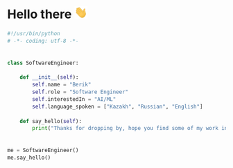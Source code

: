 # Hello there <img src="https://raw.githubusercontent.com/SBerik/SBerik/main/wave.gif" width="30">

```python
#!/usr/bin/python
# -*- coding: utf-8 -*-


class SoftwareEngineer:

    def __init__(self):
        self.name = "Berik"
        self.role = "Software Engineer"
        self.interestedIn = "AI/ML"
        self.language_spoken = ["Kazakh", "Russian", "English"]

    def say_hello(self):
        print("Thanks for dropping by, hope you find some of my work interesting.")


me = SoftwareEngineer()
me.say_hello()
```

<!--
## Technologies & Tools 🔧
<p>
    <img alt="Python" src="https://img.shields.io/badge/python-3670A0?style=flat-square&logo=python&logoColor=ffdd54" />
    <img alt="C++" src="https://img.shields.io/badge/c++-%2300599C.svg?style=flat-square&logo=c%2B%2B&logoColor=white" />  
    <img alt="Java" src="https://img.shields.io/badge/java-%23ED8B00.svg?style=flat-square&logo=openjdk&logoColor=white" />
    <img alt="JS" src="https://img.shields.io/badge/javascript-%23323330.svg?style=flat-square&logo=javascript&logoColor=%23F7DF1E" />
    <img alt="C" src="https://img.shields.io/badge/c-%2300599C.svg?style=flat-square&logo=c&logoColor=white" />
    <img alt="C" src="https://pkg.go.dev/github.com/golang/pkgsite" />
</p>
-->

<!--
<p>
    
</p>-->



<!--**Backend:** 
<p>
  <img alt="React" src="https://img.shields.io/badge/-React-45b8d8?style=flat-square&logo=react&logoColor=white" />
  <img alt="Nodejs" src="https://img.shields.io/badge/-Nodejs-43853d?style=flat-square&logo=Node.js&logoColor=white" />
    <img alt="Static Badge" src="https://img.shields.io/badge/C%2B%2B-blue">
</p> -->

